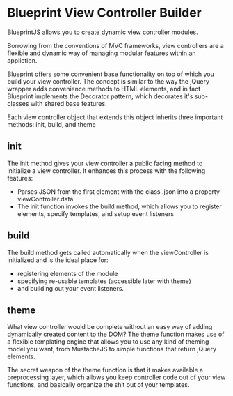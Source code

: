 
# Blueprint View Controller Builder

BlueprintJS allows you to create dynamic view controller modules.

Borrowing from the conventions of MVC frameworks, view controllers
are a flexible and dynamic way of managing modular features within
an appliction.

Blueprint offers some convenient base functionality on top of which
you build your view controller. The concept is similar to the way the
jQuery wrapper adds convenience methods to HTML elements, and in fact
Blueprint implements the Decorator pattern, which decorates it's sub-
classes with shared base features.

Each view controller object that extends this object inherits three
important methods: init, build, and theme

## init
The init method gives your view controller a public facing method
to initialize a view controller. It enhances this process with the
following features:
- Parses JSON from the first element with the class .json into a
property viewController.data
- The init function invokes the build method, which allows you to
register elements, specify templates, and setup event listeners


## build
The build method gets called automatically when the viewController is
initialized and is the ideal place for:

- registering elements of the module
- specifying re-usable templates (accessible later with theme)
- and building out your event listeners.

## theme
What view controller would be complete without an easy way of adding
dynamically created content to the DOM? The theme function makes use
of a flexible templating engine that allows you to use any kind of theming
model you want, from MustacheJS to simple functions that return jQuery
elements.

The secret weapon of the theme function is that it makes available a
preprocessing layer, which allows you keep controller code out of your
view functions, and basically organize the shit out of your templates.